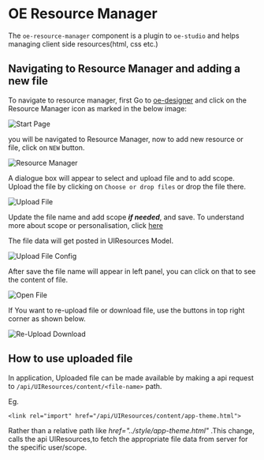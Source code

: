 # OE Resource Manager

The `oe-resource-manager` component is a plugin to `oe-studio` and helps managing client side resources(html, css etc.)

## Navigating to Resource Manager and adding a new file

To navigate to resource manager, first Go to [oe-designer](http://localhost:3000/designer) and click on the Resource Manager icon as marked in the below image:

![Start Page][start-page]

you will be navigated to Resource Manager, now to add new resource or file, click on `NEW` button.

![Resource Manager][resource-manager-home]

A dialogue box will appear to select and upload file and to add scope. Upload the file by clicking on `Choose or drop files` or drop the file there.

![Upload File][upload-file]

Update the file name and add scope ***if needed***, and save. To understand more about scope or personalisation, click [here](/guide/datapersonalization)

The file data will get posted in UIResources Model. 

![Upload File Config][upload-file-config]

After save the file name will appear in left panel, you can click on that to see the content of file.

![Open File][open-file]

If You want to re-upload file or download file, use the buttons in top right corner as shown below.

![Re-Upload Download][reupload-download]

## How to use uploaded file

In application, Uploaded file can be made available by making a api request to `/api/UIResources/content/<file-name>` path.

Eg.

```<link rel="import" href="/api/UIResources/content/app-theme.html">``` 

Rather than a relative path like _href="../style/app-theme.html"_ .This change, calls the api UIResources,to fetch the appropriate file data from server for the specific user/scope.

[start-page]:  images/designer-home.PNG "Start Page"
[resource-manager-home]: images/resource-manager-home.PNG "Resource Manager"
[upload-file]:images/upload-file.PNG "Upload File"
[upload-file-config]:images/upload-file-config.PNG "Upload File Config"
[open-file]:images/open-file.PNG "Open File"
[reupload-download]:images/reupload-download.PNG "Re-Upload Download"
